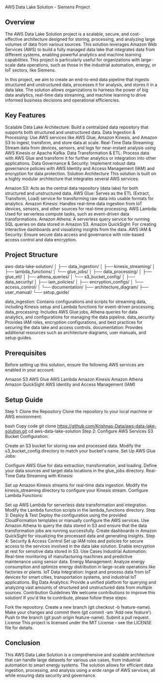 AWS Data Lake Solution - Siemens Project

## Overview

The AWS Data Lake Solution project is a scalable, secure, and cost-effective architecture designed for storing, processing, and analyzing large volumes of data from various sources. This solution leverages Amazon Web Services (AWS) to build a fully managed data lake that integrates data from different systems, enabling powerful analytics and machine learning capabilities. This project is particularly useful for organizations with large-scale data operations, such as those in the industrial automation, energy, or IoT sectors, like Siemens.

In this project, we aim to create an end-to-end data pipeline that ingests structured and unstructured data, processes it for analysis, and stores it in a data lake. The solution allows organizations to harness the power of big data analytics, real-time data streaming, and machine learning to drive informed business decisions and operational efficiencies.

## Key Features

Scalable Data Lake Architecture: Build a centralized data repository that supports both structured and unstructured data.
Data Ingestion & Processing: Use AWS services like AWS Glue, Amazon Kinesis, and Amazon S3 to ingest, transform, and store data at scale.
Real-Time Data Streaming: Stream data from devices, sensors, and logs for near-instant analysis using AWS Kinesis or Apache Kafka.
Data Transformation & ETL: Process data with AWS Glue and transform it for further analytics or integration into other applications.
Data Governance & Security: Implement robust data governance policies with AWS Identity and Access Management (IAM) and encryption for data protection.
Solution Architecture
This solution is built on a highly modular architecture that integrates several AWS services:

Amazon S3: Acts as the central data repository (data lake) for both structured and unstructured data.
AWS Glue: Serves as the ETL (Extract, Transform, Load) service for transforming raw data into usable formats for analytics.
Amazon Kinesis: Handles real-time data ingestion from IoT devices, sensors, and other sources for real-time processing.
AWS Lambda: Used for serverless compute tasks, such as event-driven data transformations.
Amazon Athena: A serverless query service for running SQL queries on data stored in Amazon S3.
Amazon QuickSight: For creating interactive dashboards and visualizing insights from the data.
AWS IAM & Security: Ensure secure data access and governance with role-based access control and data encryption.

## Project Structure

aws-data-lake-solution/
│
├── data_ingestion/
│   ├── kinesis_streaming/
│   ├── lambda_functions/
│   └── glue_jobs/
│
├── data_processing/
│   ├── glue_etl/
│   ├── athena_queries/
│   └── s3_bucket_config/
│
├── data_security/
│   ├── iam_policies/
│   ├── encryption_configs/
│   └── access_control/
│
└── documentation/
    ├── architecture_diagram/
    ├── user_manual/
    └── setup_guide/



data_ingestion: Contains configurations and scripts for streaming data, including Kinesis setup and Lambda functions for event-driven processing.
data_processing: Includes AWS Glue jobs, Athena queries for data analytics, and configurations for managing the data pipeline.
data_security: Provides IAM roles, encryption configurations, and best practices for securing the data lake and access controls.
documentation: Provides additional resources such as architecture diagrams, user manuals, and setup guides.

## Prerequisites

Before setting up this solution, ensure the following AWS services are enabled in your account:

Amazon S3
AWS Glue
AWS Lambda
Amazon Kinesis
Amazon Athena
Amazon QuickSight
AWS Identity and Access Management (IAM)

## Setup Guide

Step 1: Clone the Repository
Clone the repository to your local machine or AWS environment:

bash
Copy code
git clone https://github.com/Krishnas-Data/aws-data-lake-solution.git
cd aws-data-lake-solution
Step 2: Configure AWS Services
S3 Bucket Configuration:

Create an S3 bucket for storing raw and processed data.
Modify the s3_bucket_config directory to match your bucket's name.
Set Up AWS Glue Jobs:

Configure AWS Glue for data extraction, transformation, and loading.
Define your data sources and target data locations in the glue_jobs directory.
Real-Time Data Streaming with Kinesis:

Set up Amazon Kinesis streams for real-time data ingestion.
Modify the kinesis_streaming directory to configure your Kinesis stream.
Configure Lambda Functions:

Set up AWS Lambda for serverless data transformation and integration.
Modify the Lambda function scripts in the lambda_functions directory.
Step 3: Deploy & Test
Deploy the configuration using the provided CloudFormation templates or manually configure the AWS services.
Use Amazon Athena to query the data stored in S3 and ensure that the data transformation jobs are running successfully.
Create dashboards in Amazon QuickSight for visualizing the processed data and generating insights.
Step 4: Security & Access Control
Set up IAM roles and policies for secure access to the services involved in the data lake solution.
Enable encryption at rest for sensitive data stored in S3.
Use Cases
Industrial Automation: Real-time monitoring of manufacturing machines and predictive maintenance using sensor data.
Energy Management: Analyze energy consumption and optimize energy distribution in large-scale operations like factories or plants.
IoT Data Integration: Ingest and process data from IoT devices for smart cities, transportation systems, and industrial IoT applications.
Big Data Analytics: Provide a unified platform for querying and analyzing vast amounts of structured and unstructured data from multiple sources.
Contribution Guidelines
We welcome contributions to improve this solution! If you'd like to contribute, please follow these steps:

Fork the repository.
Create a new branch (git checkout -b feature-name).
Make your changes and commit them (git commit -am 'Add new feature').
Push to the branch (git push origin feature-name).
Submit a pull request.
License
This project is licensed under the MIT License - see the LICENSE file for details.

## Conclusion

This AWS Data Lake Solution is a comprehensive and scalable architecture that can handle large datasets for various use cases, from industrial automation to smart energy systems. The solution allows for efficient data ingestion, processing, and analysis using a wide range of AWS services, all while ensuring data security and governance.

